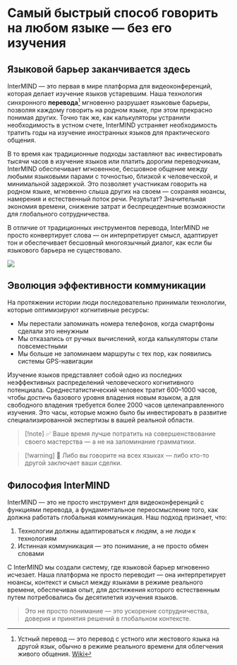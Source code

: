 # Самый быстрый способ говорить на любом языке — без его изучения

## Языковой барьер заканчивается здесь

InterMIND — это первая в мире платформа для видеоконференций, которая делает изучение языков устаревшим. Наша технология синхронного **перевода**[^1] мгновенно разрушает языковые барьеры, позволяя каждому говорить на родном языке, при этом прекрасно понимая других. Точно так же, как калькуляторы устранили необходимость в устном счете, InterMIND устраняет необходимость тратить годы на изучение иностранных языков для практического общения.

В то время как традиционные подходы заставляют вас инвестировать тысячи часов в изучение языков или платить дорогим переводчикам, InterMIND обеспечивает мгновенное, бесшовное общение между любыми языковыми парами с точностью, близкой к человеческой, и минимальной задержкой. Это позволяет участникам говорить на родном языке, мгновенно слыша других на своем — сохраняя нюансы, намерения и естественный поток речи. Результат? Значительная экономия времени, снижение затрат и беспрецедентные возможности для глобального сотрудничества.

В отличие от традиционных инструментов перевода, InterMIND не просто конвертирует слова — он интерпретирует смысл, адаптирует тон и обеспечивает бесшовный многоязычный диалог, как если бы языкового барьера не существовало.

[^1]: Устный перевод — это перевод с устного или жестового языка на другой язык, обычно в режиме реального времени для облегчения живого общения. [Wiki](https://en.wikipedia.org/wiki/Language_interpretation)

![](/1d.png)

## Эволюция эффективности коммуникации

На протяжении истории люди последовательно принимали технологии, которые оптимизируют когнитивные ресурсы:

- Мы перестали запоминать номера телефонов, когда смартфоны сделали это ненужным
- Мы отказались от ручных вычислений, когда калькуляторы стали повсеместными
- Мы больше не запоминаем маршруты с тех пор, как появились системы GPS-навигации

Изучение языков представляет собой одно из последних неэффективных распределений человеческого когнитивного потенциала. Среднестатистический человек тратит 600–1000 часов, чтобы достичь базового уровня владения новым языком, а для свободного владения требуется более 2000 часов целенаправленного изучения. Это часы, которые можно было бы инвестировать в развитие специализированной экспертизы в вашей реальной области.

> [!note] ✅ Ваше время лучше потратить на совершенствование своего мастерства — а не на запоминание грамматики.

> [!warning] 🛑 Либо вы говорите на всех языках — либо кто-то другой заключает ваши сделки.

## Философия InterMIND

InterMIND — это не просто инструмент для видеоконференций с функциями перевода, а фундаментальное переосмысление того, как должна работать глобальная коммуникация. Наш подход признает, что:

1. Технологии должны адаптироваться к людям, а не люди к технологиям
2. Истинная коммуникация — это понимание, а не просто обмен словами

С InterMIND мы создали систему, где языковой барьер мгновенно исчезает. Наша платформа не просто переводит — она интерпретирует нюансы, контекст и смысл между языками в режиме реального времени, обеспечивая опыт, для достижения которого естественным путем потребовались бы десятилетия изучения языков.

> Это не просто понимание — это ускорение сотрудничества, доверия и принятия решений в глобальном контексте.